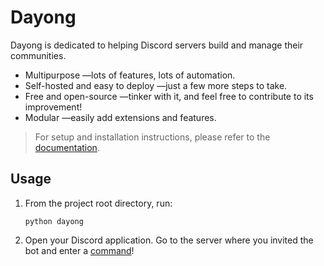 # Dayong

Dayong is dedicated to helping Discord servers build and manage their communities.

- Multipurpose —lots of features, lots of automation.
- Self-hosted and easy to deploy —just a few more steps to take.
- Free and open-source —tinker with it, and feel free to contribute to its improvement!
- Modular —easily add extensions and features.

> For setup and installation instructions, please refer to the [documentation](./docs).

## Usage

1. From the project root directory, run:

    ```
    python dayong
    ```

2. Open your Discord application. Go to the server where you invited the bot and enter a [command](./docs/commands.md)!
